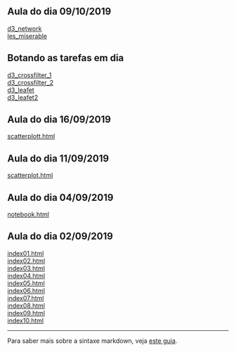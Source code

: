 ## Aula do dia 09/10/2019
[d3_network](d3_network/index.html)<br>
[les_miserable](les_miserable/index.html)<br>

## Botando as tarefas em dia
[d3_crossfilter_1](d3_crossfilter_1/index.html)<br>
[d3_crossfilter_2](d3_crossfilter_2/index.html)<br>
[d3_leafet](d3_leafet/index.html)<br>
[d3_leafet2](d3_leafet/index.html)

## Aula do dia 16/09/2019
[scatterplott.html](d3_update/scatterplot.html)<br>

## Aula do dia 11/09/2019
[scatterplot.html](d3_scale/scatterplot.html)<br>

## Aula do dia 04/09/2019
[notebook.html](d3_intro/notebook.html)<br>

## Aula do dia 02/09/2019

[index01.html](basic/index01.html)<br>
[index02.html](basic/index02.html)<br>
[index03.html](basic/index03.html)<br>
[index04.html](basic/index04.html)<br>
[index05.html](basic/index05.html)<br>
[index06.html](basic/index06.html)<br>
[index07.html](basic/index07.html)<br>
[index08.html](basic/index08.html)<br>
[index09.html](basic/index09.html)<br>
[index10.html](basic/index10.html)<br>

---

Para saber mais sobre a sintaxe markdown, veja [este guia](https://guides.github.com/features/mastering-markdown/).
